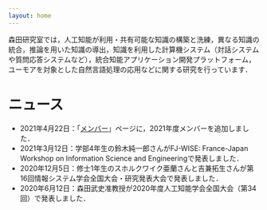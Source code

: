 ```yaml
---
layout: home
---
```

<!--
<meta http-equiv="refresh" content="0;URL='https://takeshi-morita.jp/index-ja.html'" />
-->

森田研究室では，人工知能が利用・共有可能な知識の構築と洗練，異なる知識の統合，推論を用いた知識の導出，知識を利用した計算機システム（対話システムや質問応答システムなど），統合知能アプリケーション開発プラットフォーム，ユーモアを対象とした自然言語処理の応用などに関する研究を行っています．
# ニュース
* 2021年4月22日：「[メンバー]({{site.baseurl}}/members)」ページに，2021年度メンバーを追加しました．
* 2021年3月12日：学部4年生の鈴木純一郎さんがFJ-WISE: France-Japan Workshop on Information Science and Engineeringで発表しました．
* 2020年12月5日：修士1年生のスホルクワイク亜蘭さんと吉兼拓生さんが第16回情報システム学会全国大会・研究発表大会で発表しました．
* 2020年6月12日：森田武史准教授が2020年度人工知能学会全国大会（第34回）で発表しました．